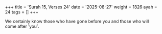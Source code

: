 +++
title = 'Surah 15, Verses 24'
date = '2025-08-27'
weight = 1826
ayah = 24
tags = []
+++

We certainly know those who have gone before you and those who will come after ˹you˺.